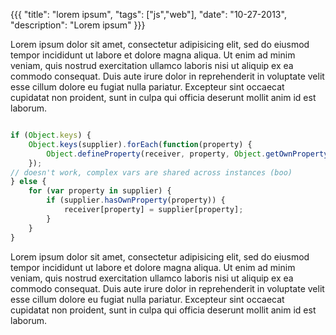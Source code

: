 {{{
  "title": "lorem ipsum",
  "tags": ["js","web"],
  "date": "10-27-2013",
  "description": "Lorem ipsum"
}}}

Lorem ipsum dolor sit amet, consectetur adipisicing elit, sed do eiusmod
tempor incididunt ut labore et dolore magna aliqua. Ut enim ad minim veniam,
quis nostrud exercitation ullamco laboris nisi ut aliquip ex ea commodo
consequat. Duis aute irure dolor in reprehenderit in voluptate velit esse
cillum dolore eu fugiat nulla pariatur. Excepteur sint occaecat cupidatat non
proident, sunt in culpa qui officia deserunt mollit anim id est laborum.

```js

if (Object.keys) {
    Object.keys(supplier).forEach(function(property) {
        Object.defineProperty(receiver, property, Object.getOwnPropertyDescriptor(supplier, property));
    });
// doesn't work, complex vars are shared across instances (boo)
} else {
    for (var property in supplier) {
        if (supplier.hasOwnProperty(property)) {
            receiver[property] = supplier[property];
        }
    }
}

```

<!--more-->

Lorem ipsum dolor sit amet, consectetur adipisicing elit, sed do eiusmod
tempor incididunt ut labore et dolore magna aliqua. Ut enim ad minim veniam,
quis nostrud exercitation ullamco laboris nisi ut aliquip ex ea commodo
consequat. Duis aute irure dolor in reprehenderit in voluptate velit esse
cillum dolore eu fugiat nulla pariatur. Excepteur sint occaecat cupidatat non
proident, sunt in culpa qui officia deserunt mollit anim id est laborum.
